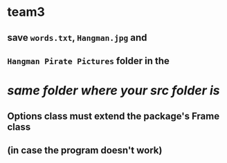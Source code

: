 # team3

## save `words.txt`, `Hangman.jpg` and

## `Hangman Pirate Pictures` folder in the

# _****same folder where your src folder is****_

## Options class must extend the package's Frame class 
## (in case the program doesn't work)
